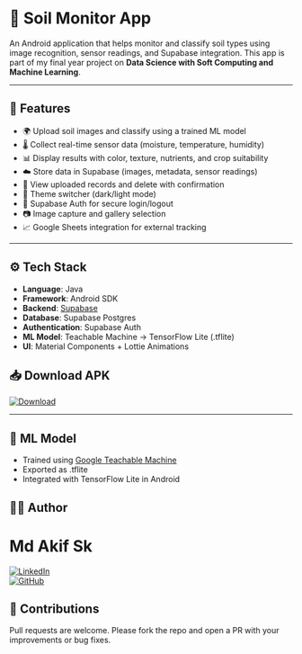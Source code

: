 # 🌱 Soil Monitor App

An Android application that helps monitor and classify soil types using image recognition, sensor readings, and Supabase integration. This app is part of my final year project on **Data Science with Soft Computing and Machine Learning**.

---

## 📲 Features

- 🌍 Upload soil images and classify using a trained ML model
- 🌡️ Collect real-time sensor data (moisture, temperature, humidity)
- 📊 Display results with color, texture, nutrients, and crop suitability
- ☁️ Store data in Supabase (images, metadata, sensor readings)
- 📁 View uploaded records and delete with confirmation
- 🌙 Theme switcher (dark/light mode)
- 🔐 Supabase Auth for secure login/logout
- 📷 Image capture and gallery selection
- 📈 Google Sheets integration for external tracking

---

## ⚙️ Tech Stack

- **Language**: Java  
- **Framework**: Android SDK  
- **Backend**: [Supabase](https://supabase.io)  
- **Database**: Supabase Postgres  
- **Authentication**: Supabase Auth  
- **ML Model**: Teachable Machine → TensorFlow Lite (.tflite)  
- **UI**: Material Components + Lottie Animations


## 📥 Download APK

[![Download](https://img.shields.io/badge/Download-APK-blue?style=for-the-badge&logo=android)](https://github.com/786akifsk/SoilMonitorApp/releases/latest/download/Soil.Monitor.A7+.apk)

---
## 🧠 ML Model
- Trained using [Google Teachable Machine](https://teachablemachine.withgoogle.com/)
- Exported as .tflite
- Integrated with TensorFlow Lite in Android

## 🧑‍💻 Author
# Md Akif Sk

[![LinkedIn](https://img.shields.io/badge/LinkedIn-Connect-blue?style=for-the-badge&logo=linkedin)](https://www.linkedin.com/in/md-akif-sk-4743461b7/)   
[![GitHub](https://img.shields.io/badge/GitHub-Profile-181717?style=for-the-badge&logo=github)](https://github.com/786akifsk)

## 🤝 Contributions
Pull requests are welcome. Please fork the repo and open a PR with your improvements or bug fixes.
